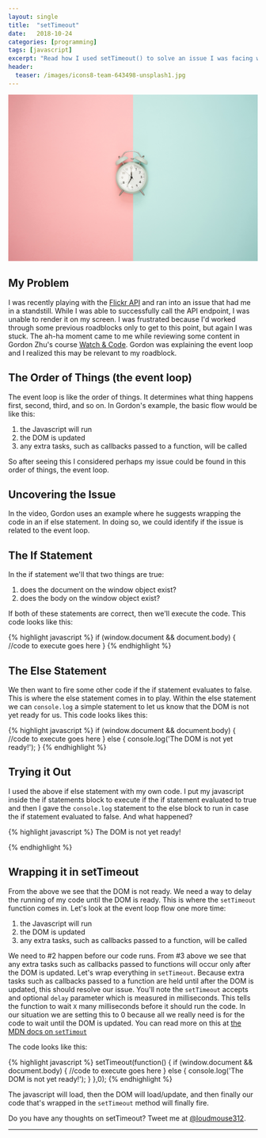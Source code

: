 ```yaml
---
layout: single
title:  "setTimeout"
date:   2018-10-24
categories: [programming]
tags: [javascript]
excerpt: "Read how I used setTimeout() to solve an issue I was facing while working with the Flickr API."
header:
  teaser: /images/icons8-team-643498-unsplash1.jpg
---
```


![alt text][setTimeout]

## My Problem

I was recently playing with the [Flickr API][Flickr API] and ran into an issue that had me in a standstill. While I was able to successfully call the API endpoint, I was unable to render it on my screen. I was frustrated because I'd worked through some previous roadblocks only to get to this point, but again I was stuck. The ah-ha moment came to me while reviewing some content in Gordon Zhu's course [Watch & Code][Watch & Code]. Gordon was explaining the event loop and I realized this may be relevant to my roadblock.


## The Order of Things (the event loop)

The event loop is like the order of things. It determines what thing happens first, second, third, and so on. In Gordon's example, the basic flow would be like this:

1. the Javascript will run
2. the DOM is updated
3. any extra tasks, such as callbacks passed to a function, will be called

So after seeing this I considered perhaps my issue could be found in this order of things, the event loop.

## Uncovering the Issue

In the video, Gordon uses an example where he suggests wrapping the code in an if else statement. In doing so, we could identify if the issue is related to the event loop.


## The If Statement

In the if statement we'll that two things are true:

1. does the document on the window object exist?
2. does the body on the window object exist?

If both of these statements are correct, then we'll execute the code. This code looks like this:

{% highlight javascript %}
if (window.document && document.body) {
  //code to execute goes here
}
{% endhighlight %}


## The Else Statement

We then want to fire some other code if the if statement evaluates to false. This is where the else statement comes in to play. Within the else statement we can `console.log` a simple statement to let us know that the DOM is not yet ready for us. This code looks likes this:

{% highlight javascript %}
if (window.document && document.body) {
  //code to execute goes here
} else {
      console.log('The DOM is not yet ready!');
  }
{% endhighlight %}

## Trying it Out

I used the above if else statement with my own code. I put my javascript inside the if statements block to execute if the if statement evaluated to true and then I gave the `console.log` statement to the else block to run in case the if statement evaluated to false. And what happened?

{% highlight javascript %}
The DOM is not yet ready!

{% endhighlight %}



## Wrapping it in setTimeout

From the above we see that the DOM is not ready. We need a way to delay the running of my code until the DOM is ready. This is where the `setTimeout` function comes in. Let's look at the event loop flow one more time:

1. the Javascript will run
2. the DOM is updated
3. any extra tasks, such as callbacks passed to a function, will be called

We need to #2 happen before our code runs. From #3 above we see that any extra tasks such as callbacks passed to functions will occur only after the DOM is updated. Let's wrap everything in `setTimeout`. Because extra tasks such as callbacks passed to a function are held until after the DOM is updated, this should resolve our issue. You'll note the `setTimeout` accepts and optional `delay` parameter which is measured in milliseconds. This tells the function to wait `X` many milliseconds before it should run the code. In our situation we are setting this to 0 because all we really need is for the code to wait until the DOM is updated. You can read more on this at [the MDN docs on `setTimout`][MDN Docs for setTimeout]

The code looks like this:

{% highlight javascript %}
setTimeout(function() {
  if (window.document && document.body) {
    //code to execute goes here
  } else {
        console.log('The DOM is not yet ready!');
    }
},0);
{% endhighlight %}

The javascript will load, then the DOM will load/update, and then finally our code that's wrapped in the `setTimeout` method will finally fire.



Do you have any thoughts on setTimeout? Tweet me at [@loudmouse312][@loudmouse312].


---


<!-- Images -->
[setTimeout]: /images/icons8-team-643498-unsplash.jpg "Photo by Icons8 team on Unsplash"

<!-- Links -->
[Flickr API]: https://www.flickr.com/services/api/
[Watch & Code]: https://watchandcode.com/
[MDN Docs for setTimeout]: https://developer.mozilla.org/en-US/docs/Web/API/WindowOrWorkerGlobalScope/setTimeout
[@loudmouse312]: https://twitter.com/loudmouse312

